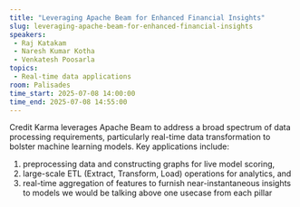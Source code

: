 ```yaml
---
title: "Leveraging Apache Beam for Enhanced Financial Insights"
slug: leveraging-apache-beam-for-enhanced-financial-insights
speakers:
 - Raj Katakam
 - Naresh Kumar Kotha
 - Venkatesh Poosarla
topics:
 - Real-time data applications
room: Palisades
time_start: 2025-07-08 14:00:00
time_end: 2025-07-08 14:55:00
---
```


Credit Karma leverages Apache Beam to address a broad spectrum of data processing requirements, particularly real-time data transformation to bolster machine learning models. Key applications include:
1. preprocessing data and constructing graphs for live model scoring,
2. large-scale ETL (Extract, Transform, Load) operations for analytics, and
3. real-time aggregation of features to furnish near-instantaneous insights to models
we would be talking above one usecase from each pillar